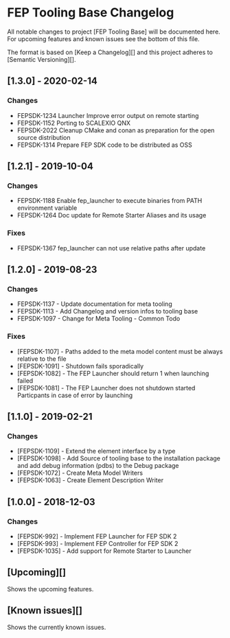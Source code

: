 <!---
  Copyright @ 2019 Audi AG. All rights reserved.
  
      This Source Code Form is subject to the terms of the Mozilla
      Public License, v. 2.0. If a copy of the MPL was not distributed
      with this file, You can obtain one at https://mozilla.org/MPL/2.0/.
  
  If it is not possible or desirable to put the notice in a particular file, then
  You may include the notice in a location (such as a LICENSE file in a
  relevant directory) where a recipient would be likely to look for such a notice.
  
  You may add additional accurate notices of copyright ownership.
  -->
# FEP Tooling Base Changelog #

All notable changes to project [FEP Tooling Base] will be documented here.
For upcoming features and known issues see the bottom of this file.

The format is based on [Keep a Changelog][] and this project adheres to [Semantic Versioning][].

## [1.3.0] - 2020-02-14 ##
### Changes ###
- FEPSDK-1234 Launcher Improve error output on remote starting
- FEPSDK-1152 Porting to SCALEXIO QNX
- FEPSDK-2022 Cleanup CMake and conan as preparation for the open source distribution
- FEPSDK-1314 Prepare FEP SDK code to be distributed as OSS

## [1.2.1] - 2019-10-04 ##
### Changes ###
- FEPSDK-1188 Enable fep\_launcher to execute binaries from PATH environment variable
- FEPSDK-1264 Doc update for Remote Starter Aliases and its usage

### Fixes ###
- FEPSDK-1367 fep\_launcher can not use relative paths after update

## [1.2.0] - 2019-08-23 ##
### Changes ###
- FEPSDK-1137 - Update documentation for meta tooling
- FEPSDK-1113 - Add Changelog and version infos to tooling base
- FEPSDK-1097 - Change for Meta Tooling - Common Todo

### Fixes ###
- [FEPSDK-1107] - Paths added to the meta model content must be always relative to the file
- [FEPSDK-1091] - Shutdown fails sporadically
- [FEPSDK-1082] - The FEP Launcher should return 1 when launching failed
- [FEPSDK-1081] - The FEP Launcher does not shutdown started Particpants in case of error by launching

## [1.1.0] - 2019-02-21 ##
### Changes ###
- [FEPSDK-1109] - Extend the element interface by a type
- [FEPSDK-1098] - Add Source of tooling base to the installation package and add debug information (pdbs) to the Debug package
- [FEPSDK-1072] - Create Meta Model Writers
- [FEPSDK-1063] - Create Element Description Writer

## [1.0.0] - 2018-12-03 ##
### Changes ###
- [FEPSDK-992] - Implement FEP Launcher for FEP SDK 2
- [FEPSDK-993] - Implement FEP Controller for FEP SDK 2
- [FEPSDK-1035] - Add support for Remote Starter to Launcher

## [Upcoming][] ##
Shows the upcoming features.

## [Known issues][] ##
Shows the currently known issues.
